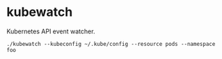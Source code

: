 # kubewatch

Kubernetes API event watcher.

```
./kubewatch --kubeconfig ~/.kube/config --resource pods --namespace foo
```
